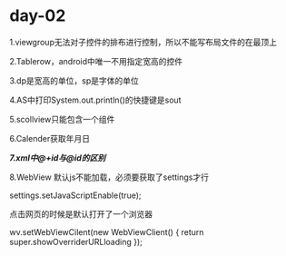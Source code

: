 # day-02

1.viewgroup无法对子控件的排布进行控制，所以不能写布局文件的在最顶上

2.Tablerow，android中唯一不用指定宽高的控件

3.dp是宽高的单位，sp是字体的单位

4.AS中打印System.out.println()的快捷键是sout

5.scollview只能包含一个组件

6.Calender获取年月日

***7.xml中@+id与@id的区别***

8.WebView 默认js不能加载，必须要获取了settings才行

settings.setJavaScriptEnable(true);

点击网页的时候是默认打开了一个浏览器

wv.setWebViewCilent(new WebViewClient() {
  return super.showOverriderURLloading
});